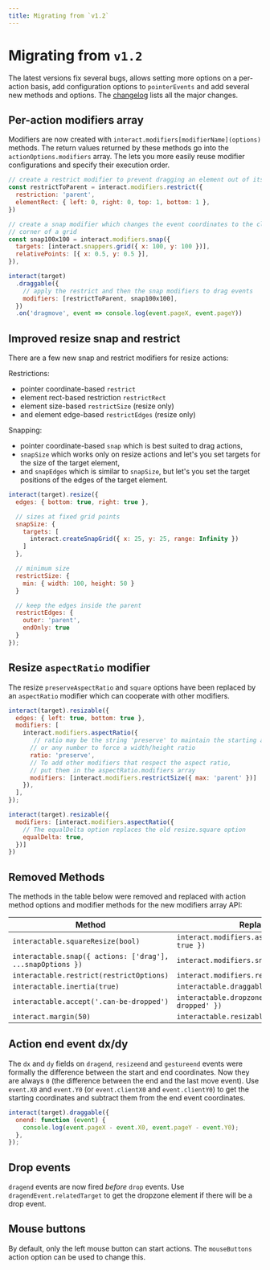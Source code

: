 ```yaml
---
title: Migrating from `v1.2`
---
```


# Migrating from `v1.2`

The latest versions fix several bugs, allows setting more options on a
per-action basis, add configuration options to `pointerEvents` and add several
new methods and options. The [changelog][changelog] lists all the major changes.

Per-action modifiers array
--------------------------

Modifiers are now created with `interact.modifiers[modifierName](options)`
methods. The return values returned by these methods go into the
`actionOptions.modifiers` array. The lets you more easily reuse modifier
configurations and specify their execution order.

```js
// create a restrict modifier to prevent dragging an element out of its parent
const restrictToParent = interact.modifiers.restrict({
  restriction: 'parent',
  elementRect: { left: 0, right: 0, top: 1, bottom: 1 },
})

// create a snap modifier which changes the event coordinates to the closest
// corner of a grid
const snap100x100 = interact.modifiers.snap({
  targets: [interact.snappers.grid({ x: 100, y: 100 })],
  relativePoints: [{ x: 0.5, y: 0.5 }],
}),

interact(target)
  .draggable({
    // apply the restrict and then the snap modifiers to drag events
    modifiers: [restrictToParent, snap100x100],
  })
  .on('dragmove', event => console.log(event.pageX, event.pageY))
```

Improved resize snap and restrict
---------------------------------

There are a few new snap and restrict modifiers for resize actions:

<router-link to="/docs/restriction">Restrictions</router-link>:

  - pointer coordinate-based `restrict`
  - element rect-based restriction `restrictRect`
  - element size-based `restrictSize` (resize only)
  - and element edge-based `restrictEdges` (resize only)

<router-link to="/docs/snapping">Snapping</router-link>:

 - pointer coordinate-based `snap` which is best suited to drag actions,
 - `snapSize` which works only on resize actions and let's you set targets for
   the size of the target element,
 - and `snapEdges` which is similar to `snapSize`, but let's you set the target
   positions of the edges of the target element.

```js
interact(target).resize({
  edges: { bottom: true, right: true },

  // sizes at fixed grid points
  snapSize: {
    targets: [
      interact.createSnapGrid({ x: 25, y: 25, range: Infinity })
    ]
  },

  // minimum size
  restrictSize: {
    min: { width: 100, height: 50 }
  }

  // keep the edges inside the parent
  restrictEdges: {
    outer: 'parent',
    endOnly: true
  }
});
```

Resize `aspectRatio` modifier
-----------------------------

The resize `preserveAspectRatio` and `square` options have been replaced by an
`aspectRatio` modifier which can cooperate with other modifiers.

```js
interact(target).resizable({
  edges: { left: true, bottom: true },
  modifiers: [
    interact.modifiers.aspectRatio({
       // ratio may be the string 'preserve' to maintain the starting aspect ratio,
      // or any number to force a width/height ratio
      ratio: 'preserve',
      // To add other modifiers that respect the aspect ratio,
      // put them in the aspectRatio.modifiers array
      modifiers: [interact.modifiers.restrictSize({ max: 'parent' })]
    }),
  ],
});
```

```js
interact(target).resizable({
  modifiers: [interact.modifiers.aspectRatio({
    // The equalDelta option replaces the old resize.square option
    equalDelta: true,
  })]
})
```

Removed Methods
---------------

The methods in the table below were removed and replaced with action method
options and modifier methods for the new modifiers array API:

| Method                                                     | Replaced with                                                   |
| ---------------------------------------------------------- | --------------------------------------------------------------- |
| `interactable.squareResize(bool)`                          | `interact.modifiers.aspectRatio({ equalDelta: true })`          |
| `interactable.snap({ actions: ['drag'], ...snapOptions })` | `interact.modifiers.snap(snapOptions)`                          |
| `interactable.restrict(restrictOptions)`                   | `interact.modifiers.restrict(restrictOptions)`                  |
| `interactable.inertia(true)`                               | `interactable.draggable({ inertia: true })`                     |
| `interactable.accept('.can-be-dropped')`                   | `interactable.dropzone({ accept: '.can-be-dropped' })`          |
| `interact.margin(50)`                                      | `interactable.resizable({ margin: 50 })`                        |

Action end event dx/dy
----------------------

The `dx` and `dy` fields on `dragend`, `resizeend` and `gestureend` events were
formally the difference between the start and end coordinates. Now they are
always `0` (the difference between the end and the last move event). Use
`event.X0` and `event.Y0` (or `event.clientX0` and `event.clientY0`) to get the
starting coordinates and subtract them from the end event coordinates.

```js
interact(target).draggable({
  onend: function (event) {
    console.log(event.pageX - event.X0, event.pageY - event.Y0);
  },
});
```

Drop events
-----------

`dragend` events are now fired *before* `drop` events. Use
`dragendEvent.relatedTarget` to get the dropzone element if there will be a drop
event.

Mouse buttons
-------------

By default, only the left mouse button can start actions. The `mouseButtons`
action option can be used to change this.

[changelog]: https://github.com/taye/interact.js/blob/master/CHANGELOG.md
